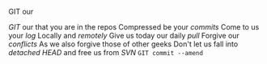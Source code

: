 GIT our

*GIT* our that you are in the repos
Compressed be your *commits*
Come to us your *log*
Locally and *remotely*
Give us today our daily *pull*
Forgive our *conflicts*
As we also forgive those of other geeks
Don't let us fall into *detached HEAD*
and free us from *SVN*
`GIT commit --amend`